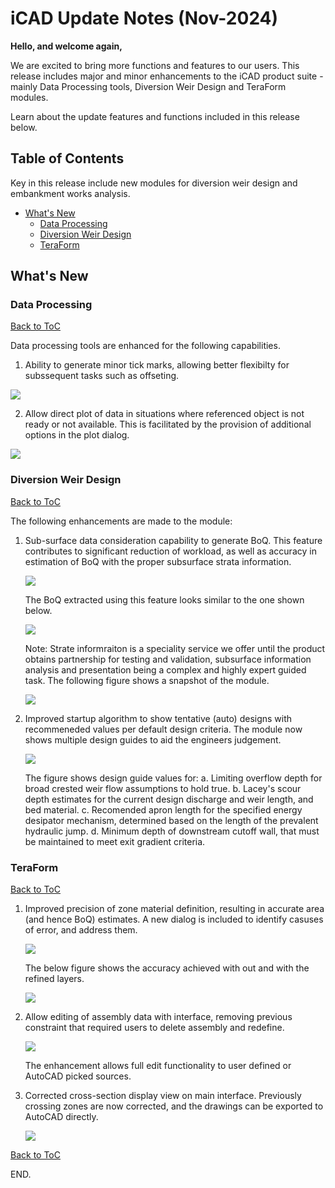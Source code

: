 # iCAD Update Notes (Nov-2024)


**Hello, and welcome again,** 

We are excited to bring more functions and features to our users. This release includes major and minor enhancements to the iCAD product suite - mainly Data Processing tools, Diversion Weir Design and TeraForm modules.

Learn about the update features and functions included in this release below.




## Table of Contents

Key in this release include new modules for diversion weir design and embankment works analysis.

<!--TOC-->
  - [What's New](#whats-new)
    - [Data Processing](#data-processing)
    - [Diversion Weir Design](#diversion-weir-design)
    - [TeraForm](#teraform)
<!--/TOC-->

## What's New

### Data Processing
[Back to ToC](#table-of-contents)

Data processing tools are enhanced for the following capabilities.

1. Ability to generate minor tick marks, allowing better flexibilty for subssequent tasks such as offseting.

<img src="./media/Image 001.png">


2. Allow direct plot of data in situations where referenced object is not ready or not available. This is facilitated by the provision of additional options in the plot dialog.

<img src="./media/Image 002.png">


### Diversion Weir Design
[Back to ToC](#table-of-contents)

The following enhancements are made to the module:

1. Sub-surface data consideration capability to generate BoQ. This feature contributes to significant reduction of workload, as well as accuracy in estimation of BoQ with the proper subsurface strata information.

    <img src="./media/Image 004.png">


    The BoQ extracted using this feature looks similar to the one shown below.

    <img src="./media/Image 006.png">


    Note: Strate informraiton is a speciality service we offer until the product obtains partnership for testing and validation, subsurface information analysis and presentation being a complex and highly expert guided task. The following figure shows a snapshot of the module.

    <img src="./media/Image 005.png">



1. Improved startup algorithm to show tentative (auto) designs with recommeneded values per default design criteria. The module now shows multiple design guides to aid the engineers judgement.

    <img src="./media/Image 003.png">


    The figure shows design guide values for:
    a. Limiting overflow depth for broad crested weir flow assumptions to hold true.
    b. Lacey's scour depth estimates for the current design discharge and weir length, and bed material.
    c. Recomended apron length for the specified energy desipator mechanism, determined based on the length of the prevalent hydraulic jump.
    d. Minimum depth of downstream cutoff wall, that must be maintained to meet exit gradient criteria.



### TeraForm
[Back to ToC](#table-of-contents)

1. Improved precision of zone material definition, resulting in accurate area (and hence BoQ) estimates. A new dialog is included to identify casuses of error, and address them.

     <img src="./media/Image 007.png">
    
    The below figure shows the accuracy achieved with out and with the refined layers.

     <img src="./media/Image 008.png">

1. Allow editing of assembly data with interface, removing previous constraint that required users to delete assembly and redefine.

     <img src="./media/Image 009.png">

     The enhancement allows full edit functionality to user defined or AutoCAD picked sources.

1. Corrected cross-section display view on main interface. Previously crossing zones are now corrected, and the drawings can be exported to AutoCAD directly.

     <img src="./media/Image 010.png">




[Back to ToC](#table-of-contents)

END.